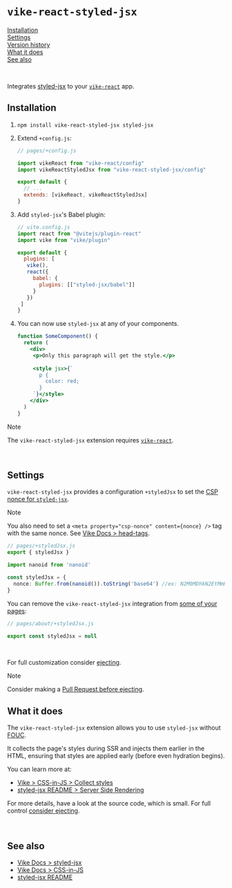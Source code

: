 # `vike-react-styled-jsx`

[Installation](#installation)  
[Settings](#settings)  
[Version history](https://github.com/vikejs/vike-react/blob/main/packages/vike-react-styled-jsx/CHANGELOG.md)  
[What it does](#what-it-does)  
[See also](#see-also)  

<br/>

Integrates [styled-jsx](https://github.com/vercel/styled-jsx) to your [`vike-react`](https://vike.dev/vike-react) app.

## Installation

1. `npm install vike-react-styled-jsx styled-jsx`
2. Extend `+config.js`:
   ```js
   // pages/+config.js

   import vikeReact from "vike-react/config"
   import vikeReactStyledJsx from "vike-react-styled-jsx/config"

   export default {
     // ...
     extends: [vikeReact, vikeReactStyledJsx]
   }
   ```

3. Add `styled-jsx`'s Babel plugin:
   ```js
   // vite.config.js
   import react from "@vitejs/plugin-react"
   import vike from "vike/plugin"
   
   export default {
     plugins: [
      vike(),
      react({
        babel: {
          plugins: [["styled-jsx/babel"]]
        }
      })
    ]
   }
   ```

4. You can now use `styled-jsx` at any of your components.
   ```jsx
   function SomeComponent() {
     return (
       <div>
        <p>Only this paragraph will get the style.</p>
        
        <style jsx>{`
          p {
            color: red;
          }
        `}</style>
       </div>
     )
   }
   ```

> [!NOTE]
> The `vike-react-styled-jsx` extension requires [`vike-react`](https://vike.dev/vike-react).

<br/>

## Settings

`vike-react-styled-jsx` provides a configuration `+styledJsx` to set the [CSP nonce for `styled-jsx`](https://github.com/vercel/styled-jsx#content-security-policy).

> [!NOTE]
> You also need to set a `<meta property="csp-nonce" content={nonce} />` tag with the same nonce.
> See [Vike Docs > head-tags](https://vike.dev/head-tags).

```ts
// pages/+styledJsx.js
export { styledJsx }

import nanoid from 'nanoid'

const styledJsx = {
  nonce: Buffer.from(nanoid()).toString('base64') //ex: N2M0MDhkN2EtMmRkYi00MTExLWFhM2YtNDhkNTc4NGJhMjA3
}
```

You can remove the `vike-react-styled-jsx` integration from [some of your pages](https://vike.dev/config#inheritance):

```js
// pages/about/+styledJsx.js

export const styledJsx = null
```

<br/>

For full customization consider [ejecting](https://vike.dev/eject).

> [!NOTE]
> Consider making a [Pull Request before ejecting](https://vike.dev/eject#when-to-eject).

## What it does

The `vike-react-styled-jsx` extension allows you to use `styled-jsx` without [FOUC](https://en.wikipedia.org/wiki/Flash_of_unstyled_content).

It collects the page's styles during SSR and injects them earlier in the HTML, ensuring that styles are applied early (before even hydration begins).

You can learn more at:
 - [Vike > CSS-in-JS > Collect styles](https://vike.dev/css-in-js#collect-styles)
 - [styled-jsx README > Server Side Rendering](https://github.com/vercel/styled-jsx#server-side-rendering)

For more details, have a look at the source code, which is small. For full control [consider ejecting](https://vike.dev/eject).

<br/>

## See also

- [Vike Docs > styled-jsx](https://vike.dev/styled-jsx)
- [Vike Docs > CSS-in-JS](https://vike.dev/css-in-js)
- [styled-jsx README](https://github.com/vercel/styled-jsx#readme)
